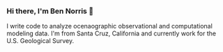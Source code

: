 ### Hi there, I'm Ben Norris 👋

I write code to analyze ocenaographic observational and computational modeling data. I'm from Santa Cruz, California and currently work for the U.S. Geological Survey. 
